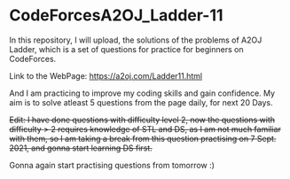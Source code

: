 # CodeForcesA2OJ_Ladder-11
In this repository, I will upload, the solutions of the problems of A2OJ Ladder, which is a set of questions for practice for beginners on CodeForces. 

Link to the WebPage: https://a2oj.com/Ladder11.html

And I am practicing to improve my coding skills and gain confidence.
My aim is to solve atleast 5 questions from the page daily, for next 20 Days.

~~Edit: I have done questions with difficulty level 2, now the questions with difficulty > 2 requires knowledge of STL and DS, as I am not much familiar with them, so I am taking a break from this question practising on 7 Sept. 2021, and gonna start learning DS first.~~

Gonna again start practising questions from tomorrow :)


